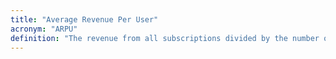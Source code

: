 ```yaml
---
title: "Average Revenue Per User"
acronym: "ARPU"
definition: "The revenue from all subscriptions divided by the number of users. Also known as ARPC (customer) or ARPA (account)."
---
```

